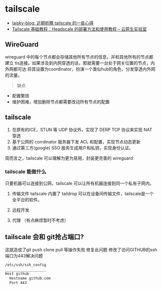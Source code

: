 # tailscale
- [laisky-blog: 近期折腾 tailscale 的一些心得](https://blog.laisky.com/p/tailscale/)
- [Tailscale 基础教程：Headscale 的部署方法和使用教程 – 云原生实验室 ](https://icloudnative.io/posts/how-to-set-up-or-migrate-headscale/)

## WireGuard
wireguard 中的每个节点都会存储其他所有节点的信息，并和其他所有的节点都建立
tls连接。如果涉及到内网穿透的话，那就需要一台处于网关位置的节点，内外网都可达
将其设置为coordinator，扮演一个类似hub的角色，分发穿透内外网的流量。

> 缺点
- 配置繁琐
- 维护困难，增加删除节点都需要改动所有节点的配置

## tailscale
1. 在原有的ICE，STUN 等 UDP 协议外，实现了 DERP TCP 协议来实现 NAT 穿透
2. 基于公网的 corrdinator 服务器下发 ACL 和配置，实现节点动态更新
3. 通过第三方(google) SSO 服务生成用户和私钥，实现身份认证。

简而言之，tailscale 可以理解为更为易用，封装更完善的 wireguard

### tailscale 能做什么
只要机器可以连接到公网，tailscale 可以让所有机器连接到同一个私有子网内。

1. 传输文件
tailscale 内置了 taildrop 可以在设备间传输文件，tailscale是一个全平台的软件。

2. 远程开发

3. 代理 （有点麻烦暂时不考虑）

## tailscale 会和 git抢占端口?
这就造成了git push clone pull 等操作失败
修复此问题 修改了访问GITHUB的ssh端口为443解决问题
```sh
/etc/ssh/ssh_config
___________________
Host github
  Hostname github.com
  Port 443
```
